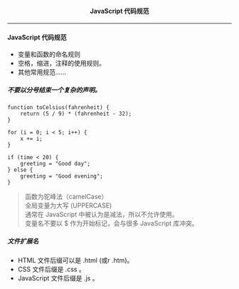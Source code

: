 #### <center>JavaScript 代码规范
---
#### JavaScript 代码规范
* 变量和函数的命名规则  
* 空格，缩进，注释的使用规则。 
* 其他常用规范……
##### 不要以分号结束一个复杂的声明。

	function toCelsius(fahrenheit) {
	    return (5 / 9) * (fahrenheit - 32);
	}

	for (i = 0; i < 5; i++) {
	    x += i;
	}
	
	if (time < 20) {
	    greeting = "Good day";
	} else {
	    greeting = "Good evening";
	}

> 函数为驼峰法（camelCase）  
> 全局变量为大写 (UPPERCASE)  
> 通常在 JavaScript 中被认为是减法，所以不允许使用。  
> 变量名不要以 $ 作为开始标记，会与很多 JavaScript 库冲突。

##### 文件扩展名
* HTML 文件后缀可以是 .html (或r .htm)。  
* CSS 文件后缀是 .css 。  
* JavaScript 文件后缀是 .js 。